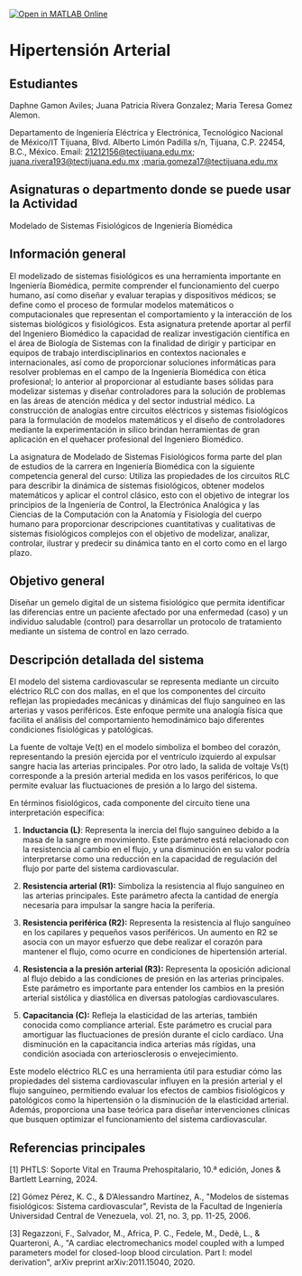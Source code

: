 [![Open in MATLAB Online](https://www.mathworks.com/images/responsive/global/open-in-matlab-online.svg)](https://matlab.mathworks.com/open/github/v1?repo=Daphne838/Sistema-Cardiovascular-Hipertension-)

# Hipertensión Arterial  

## Estudiantes

Daphne Gamon Aviles; Juana Patricia Rivera Gonzalez; Maria Teresa Gomez Alemon.

Departamento de Ingeniería Eléctrica y Electrónica, Tecnológico Nacional de México/IT Tijuana, Blvd. Alberto Limón Padilla s/n, Tijuana, C.P. 22454, B.C., México. Email: 21212156@tectijuana.edu.mx; juana.rivera193@tectijuana.edu.mx ;maria.gomeza17@tectijuana.edu.mx

## Asignaturas o departmento donde se puede usar la Actividad
Modelado de Sistemas Fisiológicos de Ingeniería Biomédica

## Información general
El modelizado de sistemas fisiológicos es una herramienta importante en Ingeniería Biomédica, permite comprender el funcionamiento del cuerpo humano, así como diseñar y evaluar terapias y dispositivos médicos; se define como el proceso de formular modelos matemáticos o computacionales que representan el comportamiento y la interacción de los sistemas biológicos y fisiológicos. Esta asignatura pretende aportar al perfil del Ingeniero Biomédico la capacidad de realizar investigación científica en el área de Biología de Sistemas con la finalidad de dirigir y participar en equipos de trabajo interdisciplinarios en contextos nacionales e internacionales, así como de proporcionar soluciones informáticas para resolver problemas en el campo de la Ingeniería Biomédica con ética profesional; lo anterior al proporcionar al estudiante bases sólidas para modelizar sistemas y diseñar controladores para la solución de problemas en las áreas de atención médica y del sector industrial médico. La construcción de analogías entre circuitos eléctricos y sistemas fisiológicos para la formulación de modelos matemáticos y el diseño de controladores mediante la experimentación in silico brindan herramientas de gran aplicación en el quehacer profesional del Ingeniero Biomédico.

La asignatura de Modelado de Sistemas Fisiológicos forma parte del plan de estudios de la carrera en Ingeniería Biomédica con la siguiente competencia general del curso: Utiliza las propiedades de los circuitos RLC para describir la dinámica de sistemas fisiológicos, obtener modelos matemáticos y aplicar el control clásico, esto con el objetivo de integrar los principios de la Ingeniería de Control, la Electrónica Analógica y las Ciencias de la Computación con la Anatomía y Fisiología del cuerpo humano para proporcionar descripciones cuantitativas y cualitativas de sistemas fisiológicos complejos con el objetivo de modelizar, analizar, controlar, ilustrar y predecir su dinámica tanto en el corto como en el largo plazo.

## Objetivo general
Diseñar un gemelo digital de un sistema fisiológico que permita identificar las diferencias entre un paciente afectado por una enfermedad (caso) y un individuo saludable (control) para desarrollar un protocolo de tratamiento mediante un sistema de control en lazo cerrado.

## Descripción detallada del sistema
El modelo del sistema cardiovascular se representa mediante un circuito eléctrico RLC con dos mallas, en el que los componentes del circuito reflejan las propiedades mecánicas y dinámicas del flujo sanguíneo en las arterias y vasos periféricos. Este enfoque permite una analogía física que facilita el análisis del comportamiento hemodinámico bajo diferentes condiciones fisiológicas y patológicas.

La fuente de voltaje Ve(t) en el modelo simboliza el bombeo del corazón, representando la presión ejercida por el ventrículo izquierdo al expulsar sangre hacia las arterias principales. Por otro lado, la salida de voltaje Vs(t) corresponde a la presión arterial medida en los vasos periféricos, lo que permite evaluar las fluctuaciones de presión a lo largo del sistema.

En términos fisiológicos, cada componente del circuito tiene una interpretación específica:

1. **Inductancia (L)**: Representa la inercia del flujo sanguíneo debido a la masa de la sangre en movimiento. Este parámetro está relacionado con la resistencia al cambio en el flujo, y una disminución en su valor podría interpretarse como una reducción en la capacidad de regulación del flujo por parte del sistema cardiovascular.

2. **Resistencia arterial (R1):** Simboliza la resistencia al flujo sanguíneo en las arterias principales. Este parámetro afecta la cantidad de energía necesaria para impulsar la sangre hacia la periferia.

3. **Resistencia periférica (R2):** Representa la resistencia al flujo sanguíneo en los capilares y pequeños vasos periféricos. Un aumento en R2 se asocia con un mayor esfuerzo que debe realizar el corazón para mantener el flujo, como ocurre en condiciones de hipertensión arterial.

4. **Resistencia a la presión arterial (R3):** Representa la oposición adicional al flujo debido a las condiciones de presión en las arterias principales. Este parámetro es importante para entender los cambios en la presión arterial sistólica y diastólica en diversas patologías cardiovasculares.

5. **Capacitancia (C):** Refleja la elasticidad de las arterias, también conocida como compliance arterial. Este parámetro es crucial para amortiguar las fluctuaciones de presión durante el ciclo cardíaco. Una disminución en la capacitancia indica arterias más rígidas, una condición asociada con arteriosclerosis o envejecimiento.

Este modelo eléctrico RLC es una herramienta útil para estudiar cómo las propiedades del sistema cardiovascular influyen en la presión arterial y el flujo sanguíneo, permitiendo evaluar los efectos de cambios fisiológicos y patológicos como la hipertensión o la disminución de la elasticidad arterial. Además, proporciona una base teórica para diseñar intervenciones clínicas que busquen optimizar el funcionamiento del sistema cardiovascular.



## Referencias principales
[1] PHTLS: Soporte Vital en Trauma Prehospitalario, 10.ª edición, Jones & Bartlett Learning, 2024.

[2] Gómez Pérez, K. C., & D’Alessandro Martínez, A., "Modelos de sistemas fisiológicos: Sistema cardiovascular", Revista de la Facultad de Ingeniería Universidad Central de Venezuela, vol. 21, no. 3, pp. 11-25, 2006.

[3] Regazzoni, F., Salvador, M., Africa, P. C., Fedele, M., Dedè, L., & Quarteroni, A., "A cardiac electromechanics model coupled with a lumped parameters model for closed-loop blood circulation. Part I: model derivation", arXiv preprint arXiv:2011.15040, 2020. 
